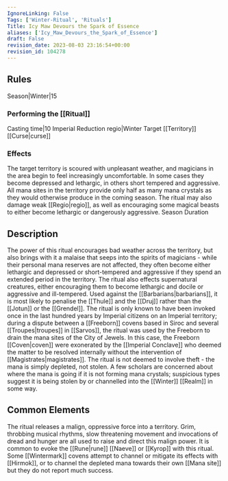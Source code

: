 ```yaml
---
IgnoreLinking: False
Tags: ['Winter-Ritual', 'Rituals']
Title: Icy Maw Devours the Spark of Essence
aliases: ['Icy_Maw_Devours_the_Spark_of_Essence']
draft: False
revision_date: 2023-08-03 23:16:54+00:00
revision_id: 104278
---
```


## Rules
Season|Winter|15 
### Performing the [[Ritual]]
Casting time|10 Imperial Reduction
regio|Winter Target [[Territory]]
[[Curse|curse]]
### Effects
The target territory is scoured with unpleasant weather, and magicians in the area begin to feel increasingly uncomfortable. In some cases they become depressed and lethargic, in others short tempered and aggressive. 
All mana sites in the territory provide only half as many mana crystals as they would otherwise produce in the coming season. The ritual may also damage weak [[Regio|regio]], as well as encouraging some magical beasts to either become lethargic or dangerously aggressive.
Season Duration
## Description
The power of this ritual encourages bad weather across the territory, but also brings with it a malaise that seeps into the spirits of magicians - while their personal mana reserves are not affected, they often become either lethargic and depressed or short-tempered and aggressive if they spend an extended period in the territory.
The ritual also effects supernatural creatures, either encouraging them to become lethargic and docile or aggressive and ill-tempered. Used against the [[Barbarians|barbarians]], it is most likely to penalise the [[Thule]] and the [[Druj]] rather than the [[Jotun]] or the [[Grendel]]. 
The ritual is only known to have been invoked once in the last hundred years by Imperial citizens on an Imperial territory; during a dispute between a [[Freeborn]] covens based in Siroc and several [[Troupes|troupes]] in [[Sarvos]], the ritual was used by the Freeborn to drain the mana sites of the City of Jewels. In this case, the Freeborn [[Coven|coven]] were exonerated by the [[Imperial Conclave]] who deemed the matter to be resolved internally without the intervention of [[Magistrates|magistrates]]. The ritual is not deemed to involve theft - the mana is simply depleted, not stolen.
A few scholars are concerned about where the mana is going if it is not forming mana crystals; suspicious types suggest it is being stolen by or channelled into the [[Winter]] [[Realm]] in some way.
## Common Elements
The ritual releases a malign, oppressive force into a territory. Grim, throbbing musical rhythms, slow threatening movement and invocations of dread and hunger are all used to raise and direct this malign power. It is common to evoke the [[Rune|rune]] [[Naeve]] or [[Kyrop]] with this ritual. Some [[Wintermark]] covens attempt to channel or mitigate its effects with [[Hirmok]], or to channel the depleted mana towards their own [[Mana site]] but they do not report much success.